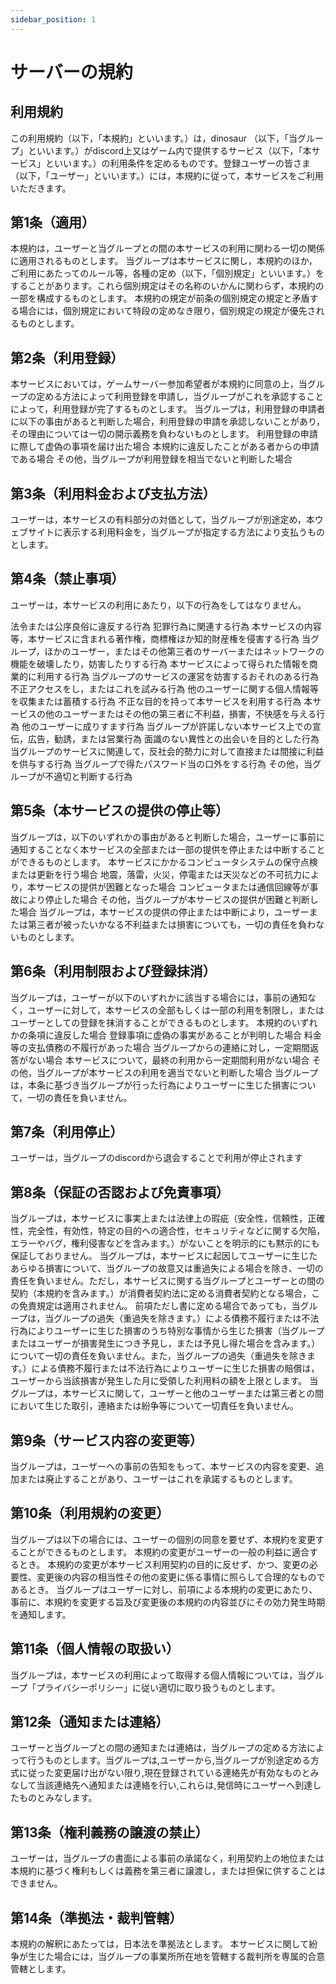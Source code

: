 ```yaml
---
sidebar_position: 1
---
```


# サーバーの規約

## 利用規約
この利用規約（以下，「本規約」といいます。）は，dinosaur （以下，「当グループ」といいます。）がdiscord上又はゲーム内で提供するサービス（以下，「本サービス」といいます。）の利用条件を定めるものです。登録ユーザーの皆さま（以下，「ユーザー」といいます。）には，本規約に従って，本サービスをご利用いただきます。

## 第1条（適用）
本規約は，ユーザーと当グループとの間の本サービスの利用に関わる一切の関係に適用されるものとします。
当グループは本サービスに関し，本規約のほか，ご利用にあたってのルール等，各種の定め（以下，「個別規定」といいます。）をすることがあります。これら個別規定はその名称のいかんに関わらず，本規約の一部を構成するものとします。
本規約の規定が前条の個別規定の規定と矛盾する場合には，個別規定において特段の定めなき限り，個別規定の規定が優先されるものとします。
## 第2条（利用登録）
本サービスにおいては，ゲームサーバー参加希望者が本規約に同意の上，当グループの定める方法によって利用登録を申請し，当グループがこれを承認することによって，利用登録が完了するものとします。
当グループは，利用登録の申請者に以下の事由があると判断した場合，利用登録の申請を承認しないことがあり，その理由については一切の開示義務を負わないものとします。
利用登録の申請に際して虚偽の事項を届け出た場合
本規約に違反したことがある者からの申請である場合
その他，当グループが利用登録を相当でないと判断した場合
## 第3条（利用料金および支払方法）
ユーザーは，本サービスの有料部分の対価として，当グループが別途定め，本ウェブサイトに表示する利用料金を，当グループが指定する方法により支払うものとします。
## 第4条（禁止事項）
ユーザーは，本サービスの利用にあたり，以下の行為をしてはなりません。

法令または公序良俗に違反する行為
犯罪行為に関連する行為
本サービスの内容等，本サービスに含まれる著作権，商標権ほか知的財産権を侵害する行為
当グループ，ほかのユーザー，またはその他第三者のサーバーまたはネットワークの機能を破壊したり，妨害したりする行為
本サービスによって得られた情報を商業的に利用する行為
当グループのサービスの運営を妨害するおそれのある行為
不正アクセスをし，またはこれを試みる行為
他のユーザーに関する個人情報等を収集または蓄積する行為
不正な目的を持って本サービスを利用する行為
本サービスの他のユーザーまたはその他の第三者に不利益，損害，不快感を与える行為
他のユーザーに成りすます行為
当グループが許諾しない本サービス上での宣伝，広告，勧誘，または営業行為
面識のない異性との出会いを目的とした行為
当グループのサービスに関連して，反社会的勢力に対して直接または間接に利益を供与する行為
当グループで得たパスワード当の口外をする行為
その他，当グループが不適切と判断する行為
## 第5条（本サービスの提供の停止等）
当グループは，以下のいずれかの事由があると判断した場合，ユーザーに事前に通知することなく本サービスの全部または一部の提供を停止または中断することができるものとします。
本サービスにかかるコンピュータシステムの保守点検または更新を行う場合
地震，落雷，火災，停電または天災などの不可抗力により，本サービスの提供が困難となった場合
コンピュータまたは通信回線等が事故により停止した場合
その他，当グループが本サービスの提供が困難と判断した場合
当グループは，本サービスの提供の停止または中断により，ユーザーまたは第三者が被ったいかなる不利益または損害についても，一切の責任を負わないものとします。
## 第6条（利用制限および登録抹消）
当グループは，ユーザーが以下のいずれかに該当する場合には，事前の通知なく，ユーザーに対して，本サービスの全部もしくは一部の利用を制限し，またはユーザーとしての登録を抹消することができるものとします。
本規約のいずれかの条項に違反した場合
登録事項に虚偽の事実があることが判明した場合
料金等の支払債務の不履行があった場合
当グループからの連絡に対し，一定期間返答がない場合
本サービスについて，最終の利用から一定期間利用がない場合
その他，当グループが本サービスの利用を適当でないと判断した場合
当グループは，本条に基づき当グループが行った行為によりユーザーに生じた損害について，一切の責任を負いません。
## 第7条（利用停止）
ユーザーは，当グループのdiscordから退会することで利用が停止されます

## 第8条（保証の否認および免責事項）
当グループは，本サービスに事実上または法律上の瑕疵（安全性，信頼性，正確性，完全性，有効性，特定の目的への適合性，セキュリティなどに関する欠陥，エラーやバグ，権利侵害などを含みます。）がないことを明示的にも黙示的にも保証しておりません。
当グループは，本サービスに起因してユーザーに生じたあらゆる損害について、当グループの故意又は重過失による場合を除き、一切の責任を負いません。ただし，本サービスに関する当グループとユーザーとの間の契約（本規約を含みます。）が消費者契約法に定める消費者契約となる場合，この免責規定は適用されません。
前項ただし書に定める場合であっても，当グループは，当グループの過失（重過失を除きます。）による債務不履行または不法行為によりユーザーに生じた損害のうち特別な事情から生じた損害（当グループまたはユーザーが損害発生につき予見し，または予見し得た場合を含みます。）について一切の責任を負いません。また，当グループの過失（重過失を除きます。）による債務不履行または不法行為によりユーザーに生じた損害の賠償は，ユーザーから当該損害が発生した月に受領した利用料の額を上限とします。
当グループは，本サービスに関して，ユーザーと他のユーザーまたは第三者との間において生じた取引，連絡または紛争等について一切責任を負いません。
## 第9条（サービス内容の変更等）
当グループは，ユーザーへの事前の告知をもって、本サービスの内容を変更、追加または廃止することがあり、ユーザーはこれを承諾するものとします。

## 第10条（利用規約の変更）
当グループは以下の場合には、ユーザーの個別の同意を要せず、本規約を変更することができるものとします。
本規約の変更がユーザーの一般の利益に適合するとき。
本規約の変更が本サービス利用契約の目的に反せず、かつ、変更の必要性、変更後の内容の相当性その他の変更に係る事情に照らして合理的なものであるとき。
当グループはユーザーに対し、前項による本規約の変更にあたり、事前に、本規約を変更する旨及び変更後の本規約の内容並びにその効力発生時期を通知します。
## 第11条（個人情報の取扱い）
当グループは，本サービスの利用によって取得する個人情報については，当グループ「プライバシーポリシー」に従い適切に取り扱うものとします。

## 第12条（通知または連絡）
ユーザーと当グループとの間の通知または連絡は，当グループの定める方法によって行うものとします。当グループは,ユーザーから,当グループが別途定める方式に従った変更届け出がない限り,現在登録されている連絡先が有効なものとみなして当該連絡先へ通知または連絡を行い,これらは,発信時にユーザーへ到達したものとみなします。

## 第13条（権利義務の譲渡の禁止）
ユーザーは，当グループの書面による事前の承諾なく，利用契約上の地位または本規約に基づく権利もしくは義務を第三者に譲渡し，または担保に供することはできません。

## 第14条（準拠法・裁判管轄）
本規約の解釈にあたっては，日本法を準拠法とします。
本サービスに関して紛争が生じた場合には，当グループの事業所所在地を管轄する裁判所を専属的合意管轄とします。
